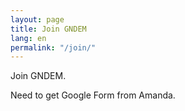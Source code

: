 ```yaml
---
layout: page
title: Join GNDEM
lang: en
permalink: "/join/"
---
```


Join GNDEM.

Need to get Google Form from Amanda.